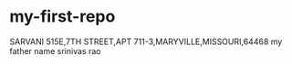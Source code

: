 # my-first-repo
SARVANI 515E,7TH STREET,APT 711-3,MARYVILLE,MISSOURI,64468
my father name srinivas rao
